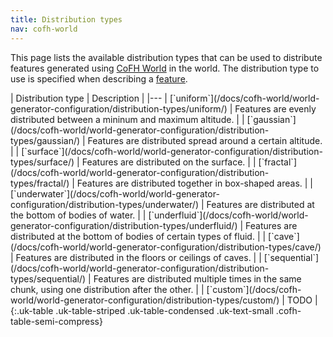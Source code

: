 ```yaml
---
title: Distribution types
nav: cofh-world
---
```


This page lists the available distribution types that can be used to distribute
features generated using [CoFH World](/docs/cofh-world/) in the world. The
distribution type to use is specified when describing a
[feature](/docs/cofh-world/world-generator-configuration/feature-format/).

<div class="uk-overflow-container" markdown="block">
| Distribution type | Description |
|---
| [`uniform`](/docs/cofh-world/world-generator-configuration/distribution-types/uniform/) | Features are evenly distributed between a mininum and maximum altitude. |
| [`gaussian`](/docs/cofh-world/world-generator-configuration/distribution-types/gaussian/) | Features are distributed spread around a certain altitude. |
| [`surface`](/docs/cofh-world/world-generator-configuration/distribution-types/surface/) | Features are distributed on the surface. |
| [`fractal`](/docs/cofh-world/world-generator-configuration/distribution-types/fractal/) | Features are distributed together in box-shaped areas. |
| [`underwater`](/docs/cofh-world/world-generator-configuration/distribution-types/underwater/) | Features are distributed at the bottom of bodies of water. |
| [`underfluid`](/docs/cofh-world/world-generator-configuration/distribution-types/underfluid/) | Features are distributed at the bottom of bodies of certain types of fluid. |
| [`cave`](/docs/cofh-world/world-generator-configuration/distribution-types/cave/) | Features are distributed in the floors or ceilings of caves. |
| [`sequential`](/docs/cofh-world/world-generator-configuration/distribution-types/sequential/) | Features are distributed multiple times in the same chunk, using one distribution after the other. |
| [`custom`](/docs/cofh-world/world-generator-configuration/distribution-types/custom/) | TODO |
{:.uk-table .uk-table-striped .uk-table-condensed .uk-text-small .cofh-table-semi-compress}
</div>
